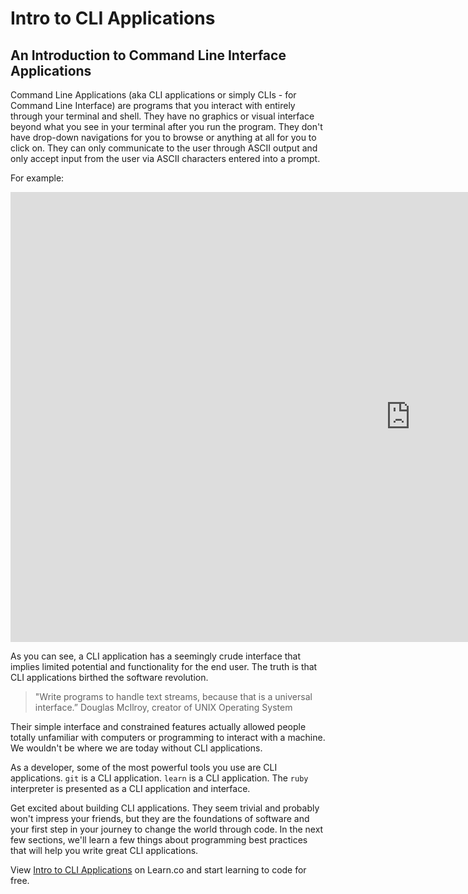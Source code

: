 # Intro to CLI Applications

## An Introduction to Command Line Interface Applications

Command Line Applications (aka CLI applications or simply CLIs - for Command Line Interface) are programs that you interact with entirely through your terminal and shell. They have no graphics or visual interface beyond what you see in your terminal after you run the program. They don't have drop-down navigations for you to browse or anything at all for you to click on. They can only communicate to the user through ASCII output and only accept input from the user via ASCII characters entered into a prompt.

For example:

<iframe width="1280" height="720" src="https://www.youtube.com/embed/2KV9Io17cD8?rel=0&amp;showinfo=0&html5=1" frameborder="0" allowfullscreen></iframe>

As you can see, a CLI application has a seemingly crude interface that implies limited potential and functionality for the end user. The truth is that CLI applications birthed the software revolution. 

> "Write programs to handle text streams, because that is a universal interface.” Douglas McIlroy, creator of UNIX Operating System

Their simple interface and constrained features actually allowed people totally unfamiliar with computers or programming to interact with a machine. We wouldn't be where we are today without CLI applications.

As a developer, some of the most powerful tools you use are CLI applications. `git` is a CLI application. `learn` is a CLI application. The `ruby` interpreter is presented as a CLI application and interface.

Get excited about building CLI applications. They seem trivial and probably won't impress your friends, but they are the foundations of software and your first step in your journey to change the world through code. In the next few sections, we'll learn a few things about programming best practices that will help you write great CLI applications.

<p data-visibility='hidden'>View <a href='https://learn.co/lessons/intro-to-cli-applications' title='Intro to CLI Applications'>Intro to CLI Applications</a> on Learn.co and start learning to code for free.</p>
